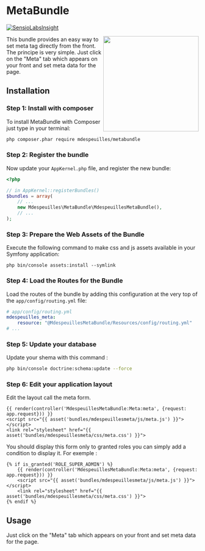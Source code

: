 MetaBundle
==========

[![SensioLabsInsight](https://insight.sensiolabs.com/projects/dc898db2-b127-4167-8f14-79f624636f4b/small.png)](https://insight.sensiolabs.com/projects/dc898db2-b127-4167-8f14-79f624636f4b)

<img width="250" src="https://cloud.githubusercontent.com/assets/690453/24827652/14dbf26a-1c4e-11e7-8631-2b1289113b92.png" align="right" />

This bundle provides an easy way to set meta tag directly from the front.
The principe is very simple. Just click on the "Meta" tab which appears on 
your front and set meta data for the page.

## Installation

### Step 1: Install with composer

To install MetaBundle with Composer just type in your terminal:

```bash
php composer.phar require mdespeuilles/metabundle
```

### Step 2: Register the bundle

Now update your ``AppKernel.php`` file, and
register the new bundle:

```php
<?php

// in AppKernel::registerBundles()
$bundles = array(
    // ...
    new Mdespeuilles\MetaBundle\MdespeuillesMetaBundle(),
    // ...
);
```

### Step 3: Prepare the Web Assets of the Bundle

Execute the following command to make css and js assets available in your
Symfony application:

```cli
php bin/console assets:install --symlink
```


### Step 4: Load the Routes for the Bundle

Load the routes of the bundle by adding this configuration at the very top
of the `app/config/routing.yml` file:

```yaml
# app/config/routing.yml
mdespeuilles_meta:
    resource: "@MdespeuillesMetaBundle/Resources/config/routing.yml"
# ...
```

### Step 5: Update your database

Update your shema with this command :

```bash
php bin/console doctrine:schema:update --force
```

### Step 6: Edit your application layout

Edit the layout call the meta form.

```twig
{{ render(controller('MdespeuillesMetaBundle:Meta:meta', {request: app.request})) }}
<script src="{{ asset('bundles/mdespeuillesmeta/js/meta.js') }}"></script>
<link rel="stylesheet" href="{{ asset('bundles/mdespeuillesmeta/css/meta.css') }}">
```

You should display this form only to granted roles you can simply add a condition to display it.
For exemple : 

```twig
{% if is_granted('ROLE_SUPER_ADMIN') %}
    {{ render(controller('MdespeuillesMetaBundle:Meta:meta', {request: app.request})) }}
    <script src="{{ asset('bundles/mdespeuillesmeta/js/meta.js') }}"></script>
    <link rel="stylesheet" href="{{ asset('bundles/mdespeuillesmeta/css/meta.css') }}">
{% endif %}
```

## Usage

Just click on the "Meta" tab which appears on 
your front and set meta data for the page.
